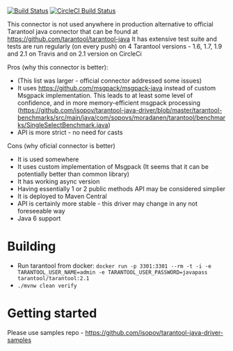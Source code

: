 [![Build Status](https://travis-ci.org/isopov/tarantool-java-driver.svg?branch=master)](https://travis-ci.org/isopov/tarantool-java-driver)
[![CircleCI Build Status](https://circleci.com/gh/isopov/tarantool-java-driver/tree/master.svg?style=svg)](https://circleci.com/gh/isopov/tarantool-java-driver/tree/master)

This connector is not used anywhere in production alternative to official Tarantool java connector that can be found at https://github.com/tarantool/tarantool-java
It has extensive test suite and tests are run regularly (on every push) on 4 Tarantool versions - 1.6, 1.7, 1.9 and 2.1 on Travis and on 2.1 version on CircleCi

Pros (why this connector is better):
* (This list was larger - official connector addressed some issues)
* It uses https://github.com/msgpack/msgpack-java instead of custom Msgpack implementation. This leads to at least some level of confidence, and in more memory-efficient msgpack processing (https://github.com/isopov/tarantool-java-driver/blob/master/tarantool-benchmarks/src/main/java/com/sopovs/moradanen/tarantool/benchmarks/SingleSelectBenchmark.java)
* API is more strict - no need for casts

Cons (why oficial connector is better)
* It is used somewhere
* It uses custom implementation of Msgpack (It seems that it can be potentially better than common library)
* It has working async version
* Having essentially 1 or 2 public methods API may be considered simplier
* It is deployed to Maven Central
* API is certainly more stable - this driver may change in any not foreseeable way 
* Java 6 support

# Building
* Run tarantool from docker: `docker run -p 3301:3301 --rm -t -i -e TARANTOOL_USER_NAME=admin -e TARANTOOL_USER_PASSWORD=javapass tarantool/tarantool:2.1`
* `./mvnw clean verify`

# Getting started
Please use samples repo - https://github.com/isopov/tarantool-java-driver-samples